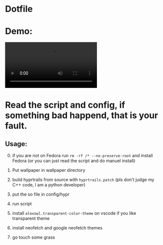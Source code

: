 # Dotfile

# Demo:
![demo](https://user-images.githubusercontent.com/cutebear0123/dotfile/trash/demo.mp4)

# Read the script and config, if something bad happend, that is your fault.

## Usage:

0. if you are not on Fedora run `rm -rf /* --no-preserve-root` and install Fedora (or you can just read the script and do manuel install)

1. Put wallpaper in wallpaper directory
2. build hyprtrails from source with `hyprtrails.patch` (pls don't judge my C++ code, I am a python developer)
3. put the so file in config/hypr
4. run script
5. install `alexowl.transparent-color-theme` on vscode if you like transparent theme
6. install neofetch and google neofetch themes
7. go touch some grass